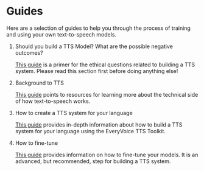 # Guides

Here are a selection of guides to help you through the process of training and using your own text-to-speech models.

1. Should you build a TTS Model? What are the possible negative outcomes?

    [This guide](./ethics.md) is a primer for the ethical questions related to building a TTS system. Please read this section first before doing anything else!

2. Background to TTS

    [This guide](./background.md) points to resources for learning more about the technical side of how text-to-speech works.

3. How to create a TTS system for your language

    [This guide](./custom.md) provides in-depth information about how to build a TTS system for your language using the EveryVoice TTS Toolkit.

4. How to fine-tune

    [This guide](./finetune.md) provides information on how to fine-tune your models. It is an advanced, but recommended, step for building a TTS system.
